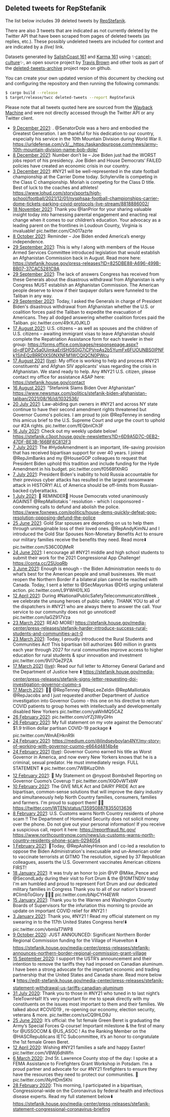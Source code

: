 ## Deleted tweets for RepStefanik

The list below includes 39 deleted tweets by
[RepStefanik](https://twitter.com/RepStefanik).

There are also 3 tweets that are indicated as not currently
deleted by the Twitter API that have been scraped from pages of deleted tweets (as replies, etc.).
These possibly undeleted tweets are included for context and are indicated by a _(live)_ link.


Datasets generated by [SalishCoast 161](https://twitter.com/SalishCoastA) and [Karma 161](https://twitter.com/KarmaOneSixOne)
using ✨[cancel-culture](https://github.com/travisbrown/cancel-culture)✨, an open source project by [Travis Brown](https://twitter.com/travisbrown) 
and other tools as part of the [deleted-tweets-archive](https://github.com/salcoast/deleted-tweets-archive/) project repo on github.

You can create your own updated version of this document by checking out and configuring the
repository and then running the following commands:

```bash
$ cargo build --release
$ target/release/twcc deleted-tweets --report RepStefanik
```

Please note that all tweets quoted here are sourced from the
[Wayback Machine](https://web.archive.org) and were not directly accessed through the Twitter API or
any Twitter client.

* [ 9 December 2021](https://web.archive.org/web/20211209000026/https://twitter.com/RepStefanik/status/1468732124551286786): . @SenatorDole  was a hero and embodied the Greatest Generation.   I am thankful for his dedication to our country, especially his service in the 10th Mountain Division during World War II.  https://urldefense.com/v3/__https:/taskandpurpose.com/news/army-10th-mountain-division-name-bob-dole/
* [ 8 December 2021](https://web.archive.org/web/20211208190011/https://twitter.com/RepStefanik/status/1468656625787547659): Number don’t lie – Joe Biden just had the WORST jobs report of his presidency.   Joe Biden and House Democrats’ FAILED policies have created an economic crisis in our country.
* [ 3 December 2021](https://web.archive.org/web/20211203125120/https://twitter.com/RepStefanik/status/1466751891937841157): #NY21  will be well-represented in the state football championship at the Carrier Dome today.  Schylerville is competing in the Class C championship.  Moriah is competing for the Class D title.  Best of luck to the coaches and athletes! https://www.lohud.com/story/sports/high-school/football/2021/12/01/nysphsaa-football-championships-carrier-dome-tickets-parking-covid-protocols-live-stream/8818886002/
* [18 November 2021](https://web.archive.org/web/20211118014402/https://twitter.com/RepStefanik/status/1461148120465743878): Thank you  @IanPrior  for your sharing valuable insight today into harnessing parental engagement and enacting real change when it comes to our children’s education.   Your advocacy as a leading parent on the frontlines in Loudoun County, Virginia is invaluable! pic.twitter.com/Ch017azrte
* [ 8 October 2021](https://web.archive.org/web/20211008131510/https://twitter.com/RepStefanik/status/1446464142508916743): Reminder – Joe Biden ended America’s energy independence.
* [29 September 2021](https://web.archive.org/web/20210929162455/https://twitter.com/RepStefanik/status/1443249334926123012): This is why I along with members of the House Armed Services Committee introduced legislation that would establish an Afghanistan Commission back in August.   Read more here: https://stefanik.house.gov/press-releases?ID=825DBE88-A696-499B-BB07-37CAC5281C9A
* [29 September 2021](https://web.archive.org/web/20210929161449/https://twitter.com/RepStefanik/status/1443246966335549454): The lack of answers Congress has received from these Generals about the disastrous withdrawal from Afghanistan is why Congress MUST establish an Afghanistan Commission.   The American people deserve to know if their taxpayer dollars were funneled to the Taliban in any way.
* [29 September 2021](https://web.archive.org/web/20210929161449/https://twitter.com/RepStefanik/status/1443246966335549454): Today, I asked the Generals in charge of President Biden's disastrous withdrawal from Afghanistan whether the U.S. or coalition forces paid the Taliban to expedite the evacuation of Americans.  They all dodged answering whether coalition forces paid the Taliban. pic.twitter.com/49rXJ0JKLD
* [17 August 2021](https://web.archive.org/web/20210817175653/https://twitter.com/RepStefanik/status/1427689016879718404): U.S. citizens – as well as spouses and the children of U.S. citizens – awaiting immigrant visas to leave Afghanistan should complete the Repatriation Assistance form for each traveler in their group:  https://forms.office.com/pages/responsepage.aspx?id=dFDPZv5a0UimkaErISH0S0jG7jCPVrpAs2b5YumFx6FUOUNBS0lPNFk1SjhEQzBRRDlXS0NXNFM1WCQlQCN0PWcu
* [17 August 2021](https://web.archive.org/web/20210817175653/https://twitter.com/RepStefanik/status/1427689016879718404) ([live](https://twitter.com/RepStefanik/status/1427689015768195076)): My office is working to help and process  #NY21  constituents' and Afghan SIV applicants' visas regarding the crisis in Afghanistan. We stand ready to help.   Any  #NY21  U.S. citizen, please contact my office for assistance ASAP here: https://stefanik.house.gov/contact
* [16 August 2021](https://web.archive.org/web/20210816161215/https://twitter.com/RepStefanik/status/1427302147465650176): “Stefanink Slams Biden Over Afghanistan” https://www.newsmax.com/politics/stefanik-biden-afghanistan-taliban/2021/08/16/id/1032536/
* [20 July 2021](https://web.archive.org/web/20210720194320/https://twitter.com/RepStefanik/status/1417570653578878985): Law-abiding gun owners in  #NY21  and across NY state continue to have their second amendment rights threatened but Governor Cuomo's policies.  I am proud to join  @RepTenney  in sending this amicus brief to the U.S. Supreme Court and urge the court to uphold our  #2A  rights. pic.twitter.com/fEQbnlCh3F
* [16 July 2021](https://web.archive.org/web/20210716221535/https://twitter.com/RepStefanik/status/1416159457487228941): Check out my weekly update below!   https://stefanik.c3pot.house.gov/e-newsletters?ID=6D9A5D7C-0EB2-47DF-BE3B-166BF6C812F3
* [ 7 July 2021](https://web.archive.org/web/20210707174250/https://twitter.com/RepStefanik/status/1412829341470408704): The  #HydeAmendment  is an important, life-saving provision that has received bipartisan support for over 40 years.    I joined  @RepJimBanks  and my  @HouseGOP  colleagues to request that President Biden uphold this tradition and include funding for the Hyde Amendment in his budget. pic.twitter.com/f0568fXhRG
* [ 7 July 2021](https://web.archive.org/web/20210707143656/https://twitter.com/RepStefanik/status/1412782595545382914): President Biden's inability to hold Russia accountable for their previous cyber attacks has resulted in the largest ransomware attack in HISTORY!  ALL of America should be off-limits from Russian-backed cyberattacks.
* [ 1 July 2021](https://web.archive.org/web/20210701171647/https://twitter.com/RepStefanik/status/1410648568734625799): 🚨 REMINDER🚨  House Democrats voted unanimously AGAINST  @RepMalliotakis ’ resolution - which I cosponsored - condemning calls to defund and abolish the police. https://www.foxnews.com/politics/house-dems-quickly-defeat-gop-resolution-opposing-defund-the-police
* [25 June 2021](https://web.archive.org/web/20210625161338/https://twitter.com/RepStefanik/status/1408458311880617984): Gold Star spouses are depending on us to help them through unimaginable loss of their loved ones.    @RepAndyKimNJ  and I introduced the Gold Star Spouses Non-Monetary Benefits Act to ensure our military families receive the benefits they need.  Read more⬇️ pic.twitter.com/S36C0DjMeR
* [24 June 2021](https://web.archive.org/web/20210624204933/https://twitter.com/RepStefanik/status/1408165282397495305): I encourage all  #NY21  middle and high school students to submit their work for the 2021 Congressional App Challenge!   https://conta.cc/2SUoqRb
* [ 3 June 2021](https://web.archive.org/web/20210603151127/https://twitter.com/RepStefanik/status/1400469755291656196): Enough is enough – the Biden Administration needs to do what’s best for the American people and small businesses.   We must reopen the Northern Border if a bilateral plan cannot be reached with Canada.   Today, I sent a letter to  @SecMayorkas   @DHS  urging unilateral action. pic.twitter.com/L9YWH01LXG
* [12 April 2021](https://web.archive.org/web/20210412173444/https://twitter.com/RepStefanik/status/1381662003509526529): During  #NationalPublicSafetyTelecommunicatorsWeek , we celebrate the unsung heroes of public safety.  THANK YOU to all of the dispatchers in  #NY21  who are always there to answer the call. Your service to our community does not go unnoticed! pic.twitter.com/IaGZ917Vza
* [23 March 2021](https://web.archive.org/web/20210323162844/https://twitter.com/RepStefanik/status/1374397641551847431): READ MORE! https://stefanik.house.gov/media-center/press-releases/stefanik-harder-introduce-success-rural-students-and-communities-act-0
* [23 March 2021](https://web.archive.org/web/20210323162844/https://twitter.com/RepStefanik/status/1374397641551847431): Today, I proudly introduced the Rural Students and Communities Act!  This bipartisan bill authorizes $60 million in grants each year through 2027 for rural communities improve access to higher education for rural students & spur innovation and investment pic.twitter.com/9VI7GeZPZA
* [17 March 2021](https://web.archive.org/web/20210317182053/https://twitter.com/RepStefanik/status/1372251547778871299) ([live](https://twitter.com/RepStefanik/status/1372251549041369091)): Read our full letter to Attorney General Garland and the Department of Justice here ⬇️ https://stefanik.house.gov/media-center/press-releases/stefanik-signs-letter-requesting-doj-investigation-governor-cuomo-s
* [17 March 2021](https://web.archive.org/web/20210317182053/https://twitter.com/RepStefanik/status/1372251547778871299): 🚨🚨 @RepTenney   @RepLeeZeldin   @RepMalliotakis   @RepJacobs  and I just requested another Department of Justice investigation into Governor Cuomo - this one on his directive to return COVID patients to group homes with  intellectually and developmentally disabled New Yorkers pic.twitter.com/yaWnMQ5CAZ
* [26 February 2021](https://web.archive.org/web/20210226203650/https://twitter.com/RepStefanik/status/1365400383930175488): pic.twitter.com/oYZj3WyGHn
* [26 February 2021](https://web.archive.org/web/20210226203650/https://twitter.com/RepStefanik/status/1365400383930175488): My full statement on my vote against the Democrats’ $1.9 trillion dollar partisan COVID-19 package ⬇️ pic.twitter.com/WmAEHknR9i
* [24 February 2021](https://web.archive.org/web/20210224174406/https://twitter.com/RepStefanik/status/1364632157319278592): https://medium.com/@lindseyboylan4NY/my-story-of-working-with-governor-cuomo-e664d4814b4e
* [24 February 2021](https://web.archive.org/web/20210224174406/https://twitter.com/RepStefanik/status/1364632157319278592) ([live](https://twitter.com/RepStefanik/status/1364631992604712968)): Governor Cuomo earned his title as Worst Governor in America, and now every New Yorkers knows that he is a criminal, sexual predator. He must immediately resign.  FULL STATEMENT ⬇️ pic.twitter.com/7WBKuzOlhh
* [12 February 2021](https://web.archive.org/web/20210212015252/https://twitter.com/RepStefanik/status/1360044104713969667): 🚨 My Statement on  @nypost  Bombshell Reporting on Governor Cuomo’s Coverup ‼️ pic.twitter.com/XlQ0vWTxbW
* [10 February 2021](https://web.archive.org/web/20210210153510/https://twitter.com/RepStefanik/status/1359526191535976451): The GIVE MILK Act and DAIRY PRIDE Act are bipartisan, common-sense solutions that will improve the dairy industry and simultaneously help North Country families, consumers, families and farmers.  I'm proud to support them! 🐄🥛 https://twitter.com/WTEN/status/1359508878355013636
* [ 8 February 2021](https://web.archive.org/web/20210208210502/https://twitter.com/RepStefanik/status/1358884536130678784): U.S. Customs warns North Country residents of phone scam ‼️  The Department of Homeland Security does not solicit money over the phone. Do not give out your personal information!   If you receive a suspicious call, report it here:  https://reportfraud.ftc.gov/   https://www.northcountrynow.com/news/us-customs-warns-north-country-residents-phone-scam-0294054
* [ 1 February 2021](https://web.archive.org/web/20210201202543/https://twitter.com/RepStefanik/status/1356337922732150785): 🚨Today,  @RepAshleyHinson  and I co-led a resolution to oppose the Biden Administration's inexcusable and un-American order to vaccinate terrorists at GITMO  The resolution, signed by 37 Republican colleagues, asserts the U.S. Government vaccinates American citizens FIRST!
* [18 January 2021](https://web.archive.org/web/20210118004539/https://twitter.com/RepStefanik/status/1350967486200610818): It was truly an honor to join  @VP   @Mike_Pence  and  @SecondLady  during their visit to Fort Drum & the  @10MTNDIV  today  I'm am humbled and proud to represent Fort Drum and our dedicated military families in Congress  Thank you to all of our nation's bravest!    #ClimbToGlory  🦅🇺🇸 pic.twitter.com/bNpCYH4EWR
* [15 January 2021](https://web.archive.org/web/20210115152813/https://twitter.com/RepStefanik/status/1350101863216119814): Thank you to the Warren and Washington County Boards of Supervisors for the infuriation this morning to provide an update on important COVID relief for  #NY21 !
* [ 3 January 2021](https://web.archive.org/web/20210103214453/https://twitter.com/RepStefanik/status/1345848543563698186): Thank you,  #NY21 !  Read my official statement on my swearing in to the 117th United States Congress here!⬇️ pic.twitter.com/vbmIaT7WP8
* [ 9 October 2020](https://web.archive.org/web/20201009114621/https://twitter.com/RepStefanik/status/1314532267532996608): JUST ANNOUNCED: Significant Northern Border Regional Commission funding for the Village of Huevelton ⬇️ https://stefanik.house.gov/media-center/press-releases/stefanik-announces-northern-border-regional-commission-grant-village
* [15 September 2020](https://web.archive.org/web/20200915210538/https://twitter.com/RepStefanik/status/1305975994600378370): I support the USTR’s announcement and their intention to remove the tariffs they had imposed on Canadian aluminum. I have been a strong advocate for the important economic and trading partnership that the United States and Canada share. Read more below ⬇️  https://edit-stefanik.house.gov/media-center/press-releases/stefanik-statement-withdrawal-us-tariffs-canadian-aluminum
* [31 July 2020](https://web.archive.org/web/20200731195924/https://twitter.com/RepStefanik/status/1289289426372157440): Thank you to those in  #NY21  who tuned in to last night’s TeleTownHall! It’s very important for me to speak directly with my constituents on the issues most important to them and their families. We talked about  #COVID19 , re-opening our economy, election security, veterans & more. pic.twitter.com/sxCQ9HLD9J
* [25 June 2020](https://web.archive.org/web/20200625150326/https://twitter.com/RepStefanik/status/1276166861131067397): It’s official: the 1st female Green Beret is graduating the Army’s Special Forces Q-course! Important milestone & the first of many for  @USSOCOM  &  @US_ASOC ! As the Ranking Member on the  @HASCRepublicans  IETC Subcommittee, it’s an honor to congratulate the 1st female Green Beret.
* [12 April 2020](https://web.archive.org/web/20200412140030/https://twitter.com/RepStefanik/status/1249331841305317376): Wishing  #NY21  families a safe and happy Easter! pic.twitter.com/VBWj6dhWfn
* [ 6 March 2020](https://web.archive.org/web/20200306171952/https://twitter.com/RepStefanik/status/1235966392089837576): 2nd St. Lawrence County stop of the day: I spoke at a FEMA Assistance to Firefighters Grant Workshop in Potsdam. I’m a proud partner and advocate for our  #NY21  firefighters to ensure they have the resources they need to protect our communities. 🚒 pic.twitter.com/iNyHDm5Khi
* [28 February 2020](https://web.archive.org/web/20200228145352/https://twitter.com/RepStefanik/status/1233404290410188802): This morning, I participated in a bipartisan, Congressional-wide on the Coronavirus by federal health and infectious disease experts. Read my full statement below⬇️ https://stefanik.house.gov/media-center/press-releases/stefanik-statement-congressional-coronavirus-briefing

